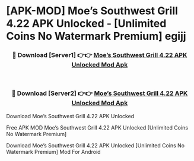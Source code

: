 # [APK-MOD] Moe’s Southwest Grill 4.22 APK Unlocked - [Unlimited Coins No Watermark Premium] egijj



<div align="center">
<h3>🔴 Download [Server1] 👉👉 <a href="https://momento.my/?title=Moe’s_Southwest_Grill_4.22_APK_Unlocked">Moe’s Southwest Grill 4.22 APK Unlocked Mod Apk</a></h3><br>

<h3>🔴 Download [Server2] 👉👉 <a href="https://momento.my/?title=Moe’s_Southwest_Grill_4.22_APK_Unlocked">Moe’s Southwest Grill 4.22 APK Unlocked Mod Apk</a></h3>
</div>



Download Moe’s Southwest Grill 4.22 APK Unlocked 

Free APK MOD Moe’s Southwest Grill 4.22 APK Unlocked [Unlimited Coins No Watermark Premium]

Download Moe’s Southwest Grill 4.22 APK Unlocked [Unlimited Coins No Watermark Premium] Mod For Android
